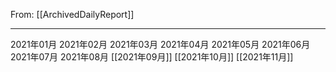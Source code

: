From: [[ArchivedDailyReport]]

---

2021年01月
2021年02月
2021年03月
2021年04月
2021年05月
2021年06月
2021年07月
2021年08月
[[2021年09月]]
[[2021年10月]]
[[2021年11月]]
